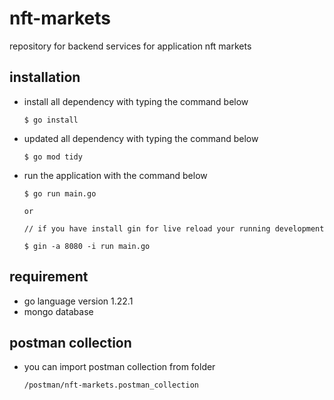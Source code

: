 # nft-markets
repository for backend services for application nft markets

## installation 
- install all dependency with typing the command below
  ```
  $ go install 
  ```
- updated all dependency with typing the command below
  ```
  $ go mod tidy
  ```
- run the application with the command below
  ```
  $ go run main.go 
  
  or

  // if you have install gin for live reload your running development
  
  $ gin -a 8080 -i run main.go 
  ```

## requirement
- go language version 1.22.1
- mongo database

## postman collection
- you can import postman collection from folder
  ```
  /postman/nft-markets.postman_collection
  ```
  